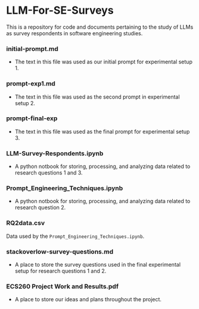 # LLM-For-SE-Surveys
This is a repository for code and documents pertaining to the study of LLMs as survey respondents in software engineering studies.

### initial-prompt.md 
- The text in this file was used as our initial prompt for experimental setup 1. 

### prompt-exp1.md
- The text in this file was used as the second prompt in experimental setup 2.

### prompt-final-exp
- The text in this file was used as the final prompt for experimental setup 3.

### LLM-Survey-Respondents.ipynb
- A python notbook for storing, processing, and analyzing data related to research questions 1 and 3.

### Prompt_Engineering_Techniques.ipynb
- A python notbook for storing, processing, and analyzing data related to research question 2.

### RQ2data.csv
Data used by the `Prompt_Engineering_Techniques.ipynb`.

### stackoverlow-survey-questions.md
- A place to store the survey questions used in the final experimental setup for research questions 1 and 2.

### ECS260 Project Work and Results.pdf
- A place to store our ideas and plans throughout the project.
